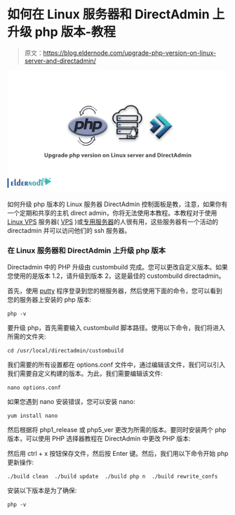 # 如何在 Linux 服务器和 DirectAdmin 上升级 php 版本-教程

> 原文：<https://blog.eldernode.com/upgrade-php-version-on-linux-server-and-directadmin/>

![How to upgrade php version on Linux server and DirectAdmin](img/b34fc00ba67af63222dfd59a5053381a.png)

如何升级 php 版本的 Linux 服务器 DirectAdmin 控制面板是教，注意，如果你有一个定期和共享的主机 direct admin，你将无法使用本教程。本教程对于使用 [Linux VPS](https://eldernode.com/linux-vps/) 服务器( [VPS](https://eldernode.com/vps/) )或[专用服务器](https://eldernode.com/dedicated-server/)的人很有用，这些服务器有一个活动的 directadmin 并可以访问他们的 ssh 服务器。

### 在 Linux 服务器和 DirectAdmin 上升级 php 版本

Directadmin 中的 PHP 升级由 custombuild 完成。您可以更改自定义版本。如果您使用的是版本 1.2，请升级到版本 2，这是最佳的 custombuild directadmin。

首先，使用 [putty](https://eldernode.com/tag/putty/) 程序登录到您的根服务器，然后使用下面的命令，您可以看到您的服务器上安装的 php 版本:

```
php -v 
```

要升级 php，首先需要输入 custombuild 脚本路径。使用以下命令，我们将进入所需的文件夹:

```
cd /usr/local/directadmin/custombuild 
```

我们需要的所有设置都在 options.conf 文件中，通过编辑该文件，我们可以引入我们需要自定义构建的版本。为此，我们需要编辑该文件:

```
nano options.conf
```

如果您遇到 nano 安装错误，您可以安装 nano:

```
yum install nano
```

然后根据将 php1_release 或 php5_ver 更改为所需的版本。要同时安装两个 php 版本，可以使用 PHP 选择器教程在 DirectAdmin 中更改 PHP 版本:

然后用 ctrl + x 按钮保存文件，然后按 Enter 键。然后，我们用以下命令开始 php 更新操作:

```
./build clean  ./build update  ./build php n  ./build rewrite_confs
```

安装以下版本是为了确保:

```
php -v
```